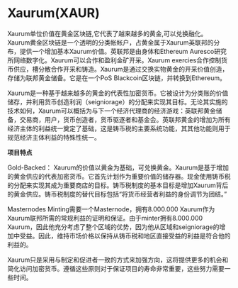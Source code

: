 # 

# Xaurum(XAUR)

Xaurum单位价值在黄金区块链,它代表了越来越多的黄金,可以兑换融化。 Xaurum黄金区块链是一个透明的分类帐帐户，占黄金属于Xaurum英联邦的分布，提供一个增加基本Xaurum价值。英联邦是由身体和Ethereum Auresco研究所网络数字化。Xaurum可以合作和盈利金矿开采。Xaurum exercies合作控制货币供应，槽分散合作开采和铸造。Xaurum是通过交换实物黄金的开采价值创造，存储为联邦黄金储备。它是在一个PoS Blackcoin区块链，并转换到Ethereum。

Xaurum是一种基于越来越多的黄金的代表性加密货币。它被设计为分类账的价值储存，并利用货币创造利润（seigniorage）的分配来实现其目标。无论其实施的技术如何，Xaurum可以概括为与下一个经济代理商的经济游戏：英联邦黄金储备，交易商，用户，货币创造者，货币驱逐者和基金会。英联邦黄金的增加为所有经济主体的利益统一奠定了基础，这是铸币税的主要系统功能，其其他功能则用于规范经济主体利益的特殊性统一。

**项目特点**

Gold-Backed：
Xaurum的价值以黄金为基础，可兑换黄金。Xaurum是基于增加的黄金供应的代表加密货币。它首先计划作为重要价值的储存器。现金使用铸币税的分配来实现其成为重要商店的目标。铸币税制度的基本目标是增加Xaurum背后的黄金供应。铸币税制度的替代目标包括“将货币经营者利益的身份调节为团结。”

Masternodes
Minting需要一个Masternode，拥有8.000.000 Xaurum作为Xaurum联邦所需的常规利益的证明和保证。由于minter拥有8.000.000 Xaurum，因此他充分考虑了整个区域的优势，因为他从区域和seigniorage的增加中受益。因此，维持市场价格以保持从铸币税和地区直接受益的利益是符合他的利益的。

Xaurum只是采用与制定和促进者一致的方式来加强方向，这将提供更多的机会和简化访问加密货币。遵循这些原则对于保证项目的寿命非常重要，这些努力需要一些时间。



